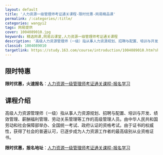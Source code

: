 ```yaml
---
layout: default
title: '人力资源一级管理师考证通关课程-限时优惠-网易精品课'
permalink: /:categories/:title/
categories: wangyi2
tags: 网易提供
cover: 1004089010.jpg
keywords: 精选网课,网易云课堂,人力资源一级管理师考证通关课程
description: '高级人力资源管理师（一级）指从事人力资源规划、招聘与配置、培训与开发、绩效管理、薪酬福利管理、劳动关系管理等工作的高级管'
classid: 1004089010
targetlink: https://study.163.com/course/introduction/1004089010.htm?share=1&shareId=1025206652&utm_campaign=share&utm_medium=iphoneShare&utm_source=&utm_u=1025206652
---
```


## 限时特惠

**限时优惠，火速报名**：[人力资源一级管理师考证通关课程-报名学习](https://study.163.com/course/introduction/1004089010.htm?share=1&shareId=1025206652&utm_campaign=share&utm_medium=iphoneShare&utm_source=&utm_u=1025206652)

## 课程介绍

高级人力资源管理师（一级）指从事人力资源规划、招聘与配置、培训与开发、绩效管理、薪酬福利管理、劳动关系管理等工作的高级管理人员。由中华人民共和国劳动和社会保障部举办、全国统一考试、政府认证的资格考试。由于证书的权威性，获得了社会的普遍认可，已逐步成为人力资源工作者的最高级别从业资格证书。

**限时优惠，报名地址**：[人力资源一级管理师考证通关课程-报名学习](https://study.163.com/course/introduction/1004089010.htm?share=1&shareId=1025206652&utm_campaign=share&utm_medium=iphoneShare&utm_source=&utm_u=1025206652)

